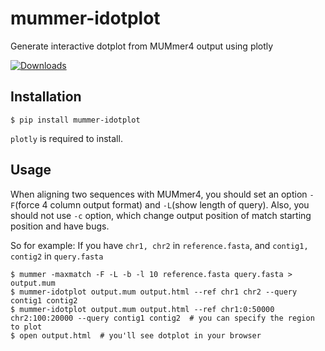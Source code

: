 # mummer-idotplot
Generate interactive dotplot from MUMmer4 output using plotly

[![Downloads](https://pepy.tech/badge/mummer-idotplot)](https://pepy.tech/project/mummer-idotplot)

## Installation
```
$ pip install mummer-idotplot
```
`plotly` is required to install.

## Usage

When aligning two sequences with MUMmer4, you should set an option `-F`(force 4 column output format) and `-L`(show length of query). Also, you should not use `-c` option, which change output position of match starting position and have bugs.

So for example:
If you have `chr1, chr2` in `reference.fasta`, and `contig1, contig2` in `query.fasta`
```
$ mummer -maxmatch -F -L -b -l 10 reference.fasta query.fasta > output.mum
$ mummer-idotplot output.mum output.html --ref chr1 chr2 --query contig1 contig2
$ mummer-idotplot output.mum output.html --ref chr1:0:50000 chr2:100:20000 --query contig1 contig2  # you can specify the region to plot
$ open output.html  # you'll see dotplot in your browser
```

